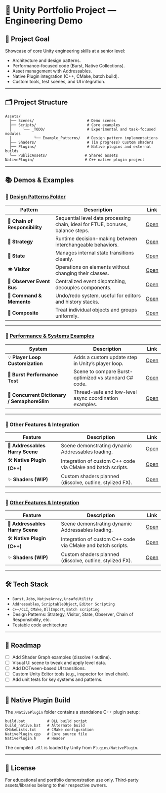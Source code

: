 # 🧠 Unity Portfolio Project — Engineering Demo

## 🎯 Project Goal

Showcase of core Unity engineering skills at a senior level:
- Architecture and design patterns.
- Performance-focused code (Burst, Native Collections).
- Asset management with Addressables.
- Native Plugin integration (C++, CMake, batch build).
- Custom tools, test scenes, and UI integration.

---

## 🗂️ Project Structure

```
Assets/
  ├── Scenes/                        # Demo scenes
  ├── Scripts/                       # Core examples
  │     └── _TODO/                   # Experimental and task-focused modules
  │          └── Example_Patterns/   # Design pattern implementations
  ├── Shaders/                       # (in progress) Custom shaders
  ├── Plugins/                       # Native plugins and external builds
  └── PublicAssets/                 # Shared assets
NativePlugin/                       # C++ native plugin project
```

---

## 📚 Demos & Examples

### 🧩 [Design Patterns Folder](https://github.com/vesialou/portfolio/tree/main/Assets/Scripts/_TODO/Example_Patterns)

| Pattern | Description | Link |
|--------|-------------|------|
| 🔗 **Chain of Responsibility** | Sequential level data processing chain, ideal for FTUE, bonuses, balance steps. | [Open](https://github.com/vesialou/portfolio/tree/main/Assets/Scripts/_TODO/Example_Patterns/ChainOfResponsibility) |
| 🧬 **Strategy** | Runtime decision-making between interchangeable behaviors. | [Open](https://github.com/vesialou/portfolio/tree/main/Assets/Scripts/_TODO/Example_Patterns/Strategy) |
| 🔁 **State** | Manages internal state transitions cleanly. | [Open](https://github.com/vesialou/portfolio/tree/main/Assets/Scripts/_TODO/Example_Patterns/State) |
| 👁️ **Visitor** | Operations on elements without changing their classes. | [Open](https://github.com/vesialou/portfolio/tree/main/Assets/Scripts/_TODO/Example_Patterns/Visitor) |
| 🧩 **Observer Event Bus** | Centralized event dispatching, decouples components. | [Open](https://github.com/vesialou/portfolio/tree/main/Assets/Scripts/_TODO/Example_Patterns/ObserverEventBus) |
| 🧠 **Command & Memento** | Undo/redo system, useful for editors and history stacks. | [Open](https://github.com/vesialou/portfolio/tree/main/Assets/Scripts/_TODO/Example_Patterns/CommandMemento) |
| 🧱 **Composite** | Treat individual objects and groups uniformly. | [Open](https://github.com/vesialou/portfolio/tree/main/Assets/Scripts/_TODO/Example_Patterns/ObserverEventBus/Composite) |

---

### 🚀 [Performance & Systems Examples](https://github.com/vesialou/portfolio/tree/main/Assets/Scripts/_TODO)

| System | Description | Link |
|--------|-------------|------|
| 💡 **Player Loop Customization** | Adds a custom update step in Unity’s player loop. | [Open](https://github.com/vesialou/portfolio/tree/main/Assets/Scripts/_TODO/Example_PlayerLoop) |
| 🚀 **Burst Performance Test** | Scene to compare Burst-optimized vs standard C# code. | [Open](https://github.com/vesialou/portfolio/tree/main/Assets/Scripts/_TODO/Example_BurstNativeArray) |
| 🧪 **Concurrent Dictionary / SemaphoreSlim** | Thread-safe and low-level async coordination examples. | [Open](https://github.com/vesialou/portfolio/tree/main/Assets/Scripts/_TODO/Example_ConcurentDictionary) |

---

### 🎯 Other Features & Integration

| Feature | Description | Link |
|--------|-------------|------|
| 🎯 **Addressables Harry Scene** | Scene demonstrating dynamic Addressables loading. | [Open](https://github.com/vesialou/portfolio/tree/main/Assets/Scenes/AddressablesHarryScene) |
| 🛠️ **Native Plugin (C++)** | Integration of custom C++ code via CMake and batch scripts. | [Open](https://github.com/vesialou/portfolio/tree/main/NativePlugin) |
| ✨ **Shaders (WIP)** | Custom shaders planned (dissolve, outline, stylized FX). | [Open](https://github.com/vesialou/portfolio/tree/main/Assets/Shaders) |


---

### 🎯 [Other Features & Integration](https://github.com/vesialou/portfolio/tree/main)

| Feature | Description | Link |
|--------|-------------|------|
| 🎯 **Addressables Harry Scene** | Scene demonstrating dynamic Addressables loading. | [Open](https://github.com/vesialou/portfolio/tree/main/Assets/Scenes) |
| 🛠️ **Native Plugin (C++)** | Integration of custom C++ code via CMake and batch scripts. | [Open](https://github.com/vesialou/portfolio/tree/main/NativePlugin) |
| ✨ **Shaders (WIP)** | Custom shaders planned (dissolve, outline, stylized FX). | [Open](#) |

---

## 🛠️ Tech Stack

- `Burst`, `Jobs`, `NativeArray`, `UnsafeUtility`
- `Addressables`, `ScriptableObject`, `Editor Scripting`
- `C++/CLI`, `CMake`, `DllImport`, `Batch scripting`
- Design Patterns: Strategy, Visitor, State, Observer, Chain of Responsibility, etc.
- Testable code architecture

---

## 🚧 Roadmap

- [ ] Add Shader Graph examples (dissolve / outline).
- [ ] Visual UI scene to tweak and apply level data.
- [ ] Add DOTween-based UI transitions.
- [ ] Custom Unity Editor tools (e.g., inspector for level chain).
- [ ] Add unit tests for key systems and patterns.

---

## 🔧 Native Plugin Build

The `/NativePlugin` folder contains a standalone C++ plugin setup:

```
build.bat          # DLL build script
build_native.bat   # Alternate build
CMakeLists.txt     # CMake configuration
NativePlugin.cpp   # Core source file
NativePlugin.h     # Header
```

The compiled `.dll` is loaded by Unity from `Plugins/NativePlugin`.

---

## 🧾 License

For educational and portfolio demonstration use only. Third-party assets/libraries belong to their respective owners.

